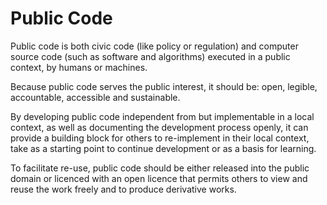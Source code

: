 # Public Code

Public code is both civic code (like policy or regulation) and computer source code (such as software and algorithms) executed in a public context, by humans or machines.

Because public code serves the public interest, it should be: open, legible, accountable, accessible and sustainable.

By developing public code independent from but implementable in a local context, as well as documenting the development process openly, it can provide a building block for others to re-implement in their local context, take as a starting point to continue development or as a basis for learning.

To facilitate re-use, public code should be either released into the public domain or licenced with an open licence that permits others to view and reuse the work freely and to produce derivative works.
